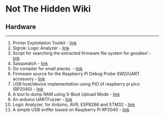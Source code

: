 # Not The Hidden Wiki

## Hardware
-----

1. Printer Exploitation Toolkit - [link](https://github.com/RUB-NDS/PRET)
2. Sigrok: Logic Analyzer - [link](https://sigrok.org/wiki/Main_Page)
3. Script for searching the extracted firmware file system for goodies! - [link](https://github.com/craigz28/firmwalker)
4. Sasqueatch - [link](https://github.com/devttys0/sasquatch)
5. Go compiler for small places. - [link](https://github.com/tinygo-org/tinygo)
6. Firmware source for the Raspberry Pi Debug Probe SWD/UART accessory - [link](https://github.com/raspberrypi/debugprobe)
7. USB host/device implementation using PIO of raspberry pi pico (RP2040) - [link](https://github.com/sekigon-gonnoc/Pico-PIO-USB)
8. A tool to dump RAM using S-Boot Upload Mode - [link](https://github.com/nitayart/sboot_dump)
9. An arduino UARTFuzzer - [link](https://github.com/mdsecresearch/UARTFuzz)
10. Logic Analyzer, for Arduino, AVR, ESP8266 and STM32 - [link](https://github.com/aster94/logic-analyzer)
11. A simple USB sniffer based on Raspberry Pi RP2040 - [link](https://github.com/ataradov/usb-sniffer-lite)